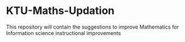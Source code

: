 # KTU-Maths-Updation
This repository will contain the suggestions to improve Mathematics for Information science  instructional improvements
